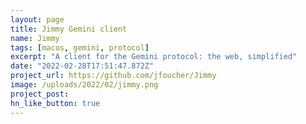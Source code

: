 ```yaml
---
layout: page
title: Jimmy Gemini client
name: Jimmy
tags: [macos, gemini, protocol]
excerpt: "A client for the Gemini protocol: the web, simplified"
date: "2022-02-28T17:51:47.872Z"
project_url: https://github.com/jfoucher/Jimmy
image: /uploads/2022/02/jimmy.png
project_post: 
hn_like_button: true
---
```




